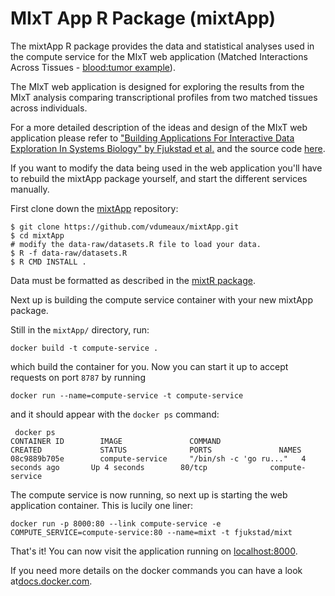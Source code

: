 # MIxT App R Package (mixtApp) 
The mixtApp R package provides the data and statistical analyses used in the compute service for
the MIxT web application (Matched Interactions Across Tissues - [blood:tumor example](http://mixt-blood-tumor.bci.mcgill.ca)). 

The MIxT web application is designed for exploring the results from the MIxT
analysis comparing transcriptional profiles from two matched tissues across
individuals. 

For a more detailed description of the ideas and design of the MIxT web
application please refer to
["Building Applications For Interactive Data Exploration In Systems Biology" by Fjukstad et al.](biorxiv.org/content/early/2017/05/24/141630) 
and the source code [here](https://github.com/fjukstad/mixt). 

If you want to modify the data being used in the web application you'll have to
rebuild the mixtApp package yourself, and start the different services
manually.

First clone down the [mixtApp](https://github.com/vdumeaux/mixtApp)
repository: 

```
$ git clone https://github.com/vdumeaux/mixtApp.git
$ cd mixtApp
# modify the data-raw/datasets.R file to load your data. 
$ R -f data-raw/datasets.R
$ R CMD INSTALL .
```
Data must be formatted as described in the [mixtR package](https://github.com/vdumeaux/mixtR). 

Next up is building the compute service
container with your new mixtApp package.

Still in the `mixtApp/` directory, run: 

```
docker build -t compute-service .
```

which build the container for you. Now you can start it up to accept requests on
port `8787` by running 

```
docker run --name=compute-service -t compute-service
```

and it should appear with the `docker ps` command: 

```
 docker ps
CONTAINER ID        IMAGE               COMMAND                  CREATED             STATUS              PORTS               NAMES
08c9889b705e        compute-service     "/bin/sh -c 'go ru..."   4 seconds ago       Up 4 seconds        80/tcp              compute-service
```

The compute service is now running, so next up is starting the web application
container. This is lucily one liner: 

```
docker run -p 8000:80 --link compute-service -e COMPUTE_SERVICE=compute-service:80 --name=mixt -t fjukstad/mixt
```

That's it!  You can now visit the application running on
[localhost:8000](http://localhost:8000). 

If you need more details on the docker commands you can have a look
at[docs.docker.com](https://docs.docker.com).
